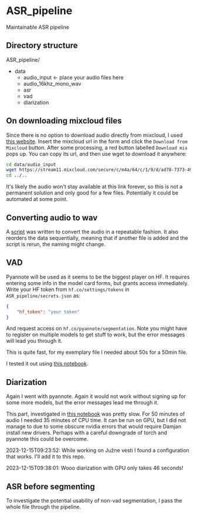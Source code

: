 # ASR_pipeline
Maintainable ASR pipeline


## Directory structure

ASR_pipeline/
- data
    - audio_input <- place your audio files here
    - audio_16khz_mono_wav
    - asr
    - vad
    - diarization
## On downloading mixcloud files

Since there is no option to download audio directly from mixcloud, I used [this website](https://mixes.cloud/soundcloud-downloader/). Insert the mixcloud url in the form and click the `Download from Mixcloud` button. After some processing, a red button labelled `Download mix` pops up. You can copy its url, and then use wget to download it anywhere:

```bash
cd data/audio_input
wget https://stream11.mixcloud.com/secure/c/m4a/64/c/1/9/d/ad78-7373-4960-88ee-acccf3761515.m4a?sig=_2TbrScVf1qA5HXBnF7emA
cd ../..
```

It's likely the audio won't stay available at this link forever, so this is not a permanent solution and only good for a few files. Potentially it could be automated at some point.

## Converting audio to wav

A [script](01_convert_audio_to_16khz_mono_wav.sh) was written to convert the audio in a repeatable fashion. It also reorders the data sequentially, meaning that if another file is added and the script is rerun, the naming might change.

## VAD

Pyannote will be used as it seems to be the biggest player on HF. It requires entering some info in the model card forms, but grants access immediately.
Write your HF token from `hf.co/settings/tokens` in `ASR_pipeline/secrets.json` as:
```json
{
    "hf_token": "your token"
}
```

And request access on `hf.co/pyannote/segmentation`. Note you might have to register on multiple models to get stuff to work, but the error messages will lead you through it.

This is quite fast, for my exemplary file I needed about 50s for a 50min file.

I tested it out using [this notebook](02_vad_testing.ipynb).

## Diarization

Again I went with pyannote. Again it would not work without signing up for some more models, but the error messages lead me through it.

This part, investigated in [this notebook](02_diarization_testing.ipynb) was pretty slow. For 50 minutes of audio I needed 35 minutes of CPU time. It can be run on GPU, but I did not manage to due to some obscure nvidia errors that would require Damjan install new drivers. Perhaps with a careful downgrade of torch and pyannote this could be overcome.

2023-12-15T09:23:52: While working on Južne vesti I found a configuration that works. I'll add it to this repo.

2023-12-15T09:38:01: Wooo diarization with GPU only takes 46 seconds!

## ASR before segmenting

To investigate the potential usability of non-vad segmentation, I pass the whole file through the pipeline.
